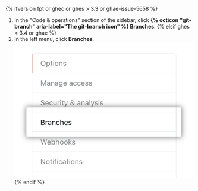 {% ifversion fpt or ghec or ghes > 3.3 or ghae-issue-5658 %}
1. In the "Code & operations" section of the sidebar, click **{% octicon "git-branch" aria-label="The git-branch icon" %} Branches**.
{% elsif ghes < 3.4 or ghae %}
1. In the left menu, click **Branches**.
![Repository options sub-menu](/assets/images/help/repository/repository-options-branch.png)
{% endif %}
